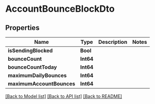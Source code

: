 # AccountBounceBlockDto

## Properties
Name | Type | Description | Notes
------------ | ------------- | ------------- | -------------
**isSendingBlocked** | **Bool** |  | 
**bounceCount** | **Int64** |  | 
**bounceCountToday** | **Int64** |  | 
**maximumDailyBounces** | **Int64** |  | 
**maximumAccountBounces** | **Int64** |  | 

[[Back to Model list]](../README#documentation-for-models) [[Back to API list]](../README#documentation-for-api-endpoints) [[Back to README]](../README)


